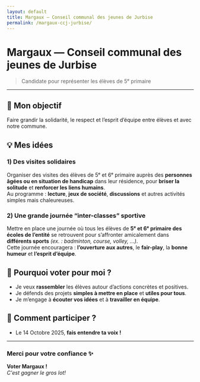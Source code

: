 ```yaml
---
layout: default
title: Margaux — Conseil communal des jeunes de Jurbise
permalink: /margaux-ccj-jurbise/
---
```


# Margaux — Conseil communal des jeunes de Jurbise

> Candidate pour représenter les élèves de 5ᵉ primaire

---

## 🎯 Mon objectif
Faire grandir la solidarité, le respect et l’esprit d’équipe entre élèves et avec notre commune.

## 💡 Mes idées

### 1) Des visites solidaires
Organiser des visites des élèves de 5ᵉ et 6ᵉ primaire auprès des **personnes âgées ou en situation de handicap** dans leur résidence, pour **briser la solitude** et **renforcer les liens humains**.  
Au programme : **lecture**, **jeux de société**, **discussions** et autres activités simples mais chaleureuses.

### 2) Une grande journée “inter-classes” sportive
Mettre en place une journée où tous les élèves de **5ᵉ et 6ᵉ primaire des écoles de l’entité** se retrouvent pour s’affronter amicalement dans **différents sports** *(ex. : badminton, course, volley, ...)*.  
Cette journée encouragera : **l’ouverture aux autres**, le **fair-play**, la **bonne humeur** et **l’esprit d’équipe**.

## 🤝 Pourquoi voter pour moi ?
- Je veux **rassembler** les élèves autour d’actions concrètes et positives.
- Je défends des projets **simples à mettre en place** et **utiles pour tous**.
- Je m’engage à **écouter vos idées** et à **travailler en équipe**.

## 📣 Comment participer ?
- Le 14 Octobre 2025, **fais entendre ta voix !**

---

### Merci pour votre confiance ✨  
**Voter Margaux !**  
*C'est gagner le gros lot!*
